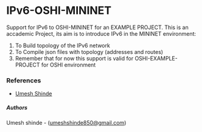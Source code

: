 # IPv6-OSHI-MININET
Support for IPv6 to OSHI-MININET for an EXAMPLE PROJECT. 
This is an accademic Project, its aim is to introduce IPv6 in the MININET environment:
1. To Build topology of the IPv6 network
2. To Compile json files with topology (addresses and routes)
3. Remember that for now this support is valid for OSHI-EXAMPLE-PROJECT for OSHI environment

### References 

 - [Umesh Shinde ](https://github.com/umeshshinde19)  

##### Authors
 Umesh shinde - (umeshshinde850@gmail.com)  

